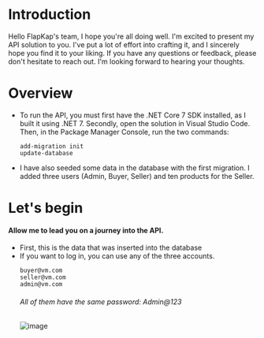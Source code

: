 # Introduction 
Hello FlapKap's team,
I hope you're all doing well. I'm excited to present my API solution to you. I've put a lot of effort into crafting it, and I sincerely hope you find it to your liking. If you have any questions or feedback, please don't hesitate to reach out. I'm looking forward to hearing your thoughts.


# Overview
- To run the API, you must first have the .NET Core 7 SDK installed, as I built it using .NET 7. Secondly, open the solution in Visual Studio Code. Then, in the Package Manager Console, run the two commands:
  ```bach
  add-migration init
  update-database

- I have also seeded some data in the database with the first migration. I added three users (Admin, Buyer, Seller) and ten products for the Seller.

# Let's begin
#### Allow me to lead you on a journey into the API.
- First, this is the data that was inserted into the database
- If you want to log in, you can use any of the three accounts.
  ```bach
  buyer@vm.com
  seller@vm.com
  admin@vm.com
  ```
  ###### All of them have the same password: Admin@123
  ![image](https://github.com/Mohamed-Warda/read-me2/assets/120992737/92f79b00-5d76-46c4-a2f4-3a95882c3c19)